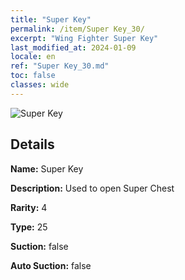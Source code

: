 ```yaml
---
title: "Super Key"
permalink: /item/Super Key_30/
excerpt: "Wing Fighter Super Key"
last_modified_at: 2024-01-09
locale: en
ref: "Super Key_30.md"
toc: false
classes: wide
---
```



 ![Super Key](/images/item/Super_Key_p.png)



## Details

 **Name:** Super Key 

 **Description:** Used to open Super Chest

 **Rarity:** 4 

 **Type:** 25 

 **Suction:** false 

 **Auto Suction:** false 


